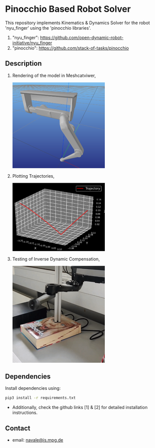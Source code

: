 # Pinocchio Based Robot Solver
This repository implements Kinematics & Dynamics Solver for the robot 'nyu_finger' using the 'pinocchio libraries'.

1. "nyu_finger": https://github.com/open-dynamic-robot-initiative/nyu_finger
2. "pinocchio": https://github.com/stack-of-tasks/pinocchio

## Description
1. Rendering of the model in Meshcatviwer,
    <p align="left"><img src="pictures/snap_viewer.png" width="300"></p>
2. Plotting Trajectories,
    <p align="left"><img src="pictures/trajectory_viewer.png" width="300"></p>
3. Testing of Inverse Dynamic Compensation,
    <p align="left"><img src="pictures/Inverse Dynamics.gif" width="300"></p>


## Dependencies
Install dependencies using:
```bash
pip3 install -r requirements.txt 
```
* Additionally, check the github links [1] & [2] for detailed installation instructions.

## Contact
* email: navale@is.mpg.de